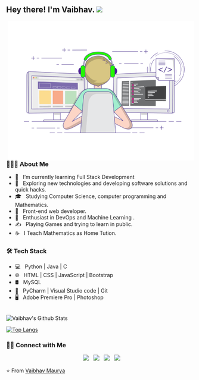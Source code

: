 <h2> Hey there! I'm Vaibhav. <img src="https://github.com/souvikguria98/souvikguria98/blob/master/Hi.gif" width="25"></h2>
<img align="right" alt="GIF" src="https://raw.githubusercontent.com/devSouvik/devSouvik/master/gif3.gif" width="500"/>

<h3> 👨🏻‍💻 About Me </h3>

- 🔭 &nbsp; I’m currently learning Full Stack Development
- 🤔 &nbsp; Exploring new technologies and developing software solutions and quick hacks.
- 🎓 &nbsp; Studying Computer Science, computer programming and Mathematics.
- 💼 &nbsp; Front-end web developer.
- 🌱 &nbsp; Enthusiast in DevOps and Machine Learning .
- ✍️ &nbsp; Playing Games and trying to learn in public.
- ☕ &nbsp; I Teach Mathematics as Home Tution. 

<h3>🛠 Tech Stack</h3>

- 💻 &nbsp; Python | Java | C  
- 🌐 &nbsp; HTML | CSS | JavaScript | Bootstrap 
- 🛢 &nbsp; MySQL
- 🔧 &nbsp; PyCharm | Visual Studio code | Git
- 🖥 &nbsp; Adobe Premiere Pro | Photoshop

<br>

<img align="center" src="https://github-readme-stats.vercel.app/api?username=vaibhav-xt&&show_icons=true&title_color=ffffff&icon_color=bb2acf&text_color=daf7dc&bg_color=151515" alt="Vaibhav's Github Stats">

</br>

[![Top Langs](https://github-readme-stats.vercel.app/api/top-langs/?username=vaibhav-xt&show_icons=true&theme=radical)](https://github.com/REXTERIA/github-readme-stats)


<h3> 🤝🏻 Connect with Me </h3>

<p align="center">
&nbsp; <a href="https://twitter.com/vaibhav_cc" target="_blank" rel="noopener noreferrer"><img src="https://img.icons8.com/plasticine/100/000000/twitter.png" width="50" /></a>  
&nbsp; <a href="https://vibhuu.hashnode.dev/" target="_blank" rel="noopener noreferrer"><img src="https://seeklogo.com/images/H/hashnode-logo-B114767E70-seeklogo.com.png" width="45" /></a>  
&nbsp; <a href="https://www.linkedin.com/in/vaibhavmaurya09/" target="_blank" rel="noopener noreferrer"><img src="https://img.icons8.com/plasticine/100/000000/linkedin.png" width="50" /></a>
&nbsp; <a href="mailto:vibhu.astute@gmail.com" target="_blank" rel="noopener noreferrer"><img src="https://img.icons8.com/plasticine/100/000000/gmail.png"  width="50" /></a>
</p>

⭐️ From [Vaibhav Maurya](https://github.com/vaibhav-xt)
